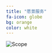 ```yaml
---
title: "愿景服务"
fa-icon: globe 
bg: orange
color: white
---
```

<img class="img-sponsor" alt="Scope" src="{{ site.baseurl }}/img/why.png" style=" ">
